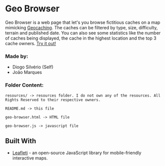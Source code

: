# Geo Browser

Geo Browser is a web page that let's you browse fictitious caches on a map mimicking [Geocaching](https://geocaching.com). The caches can be filtered by type, size, difficulty, terrain and published date. You can also see some statistics like the number of caches being displayed, the cache in the highest location and the top 3 cache owners. [Try it out!](https://diogit.github.io/PLE-Project-3/geo-browser.html)

### Made by:

* Diogo Silvério (Self)
* João Marques

### Folder Content:
```
resources/ -> resources folder. I do not own any of the resources. All Rights Reserved to their respective owners.

README.md -> this file

geo-browser.html -> HTML file

geo-browser.js -> javascript file
```

## Built With

* [Leafletj](https://leafletjs.com) - an open-source JavaScript library for mobile-friendly interactive maps.
